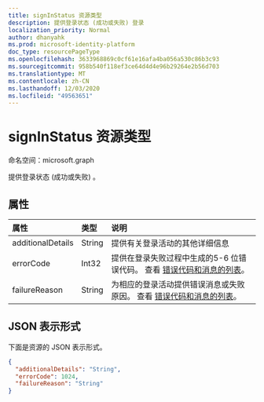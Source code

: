 ```yaml
---
title: signInStatus 资源类型
description: 提供登录状态 (成功或失败) 登录
localization_priority: Normal
author: dhanyahk
ms.prod: microsoft-identity-platform
doc_type: resourcePageType
ms.openlocfilehash: 3633968869c0cf61e16afa4ba056a530c86b3c93
ms.sourcegitcommit: 958b540f118ef3ce64d4d4e96b29264e2b56d703
ms.translationtype: MT
ms.contentlocale: zh-CN
ms.lasthandoff: 12/03/2020
ms.locfileid: "49563651"
---
```

# <a name="signinstatus-resource-type"></a>signInStatus 资源类型

命名空间：microsoft.graph

提供登录状态 (成功或失败) 。

## <a name="properties"></a>属性

| 属性     | 类型   |说明|
|:---------------|:--------|:----------|
|additionalDetails|String|提供有关登录活动的其他详细信息|
|errorCode|Int32|提供在登录失败过程中生成的5-6 位错误代码。 查看 [错误代码和消息的列表](/azure/active-directory/active-directory-reporting-activity-sign-ins-errors)。|
|failureReason|String|为相应的登录活动提供错误消息或失败原因。 查看 [错误代码和消息的列表](/azure/active-directory/active-directory-reporting-activity-sign-ins-errors)。|

## <a name="json-representation"></a>JSON 表示形式

下面是资源的 JSON 表示形式。

<!-- {
  "blockType": "resource",
  "optionalProperties": [

  ],
  "@odata.type": "microsoft.graph.signInStatus"
}-->

```json
{
  "additionalDetails": "String",
  "errorCode": 1024,
  "failureReason": "String"
}

```

<!-- uuid: 8fcb5dbc-d5aa-4681-8e31-b001d5168d79
2015-10-25 14:57:30 UTC -->
<!-- {
  "type": "#page.annotation",
  "description": "signInStatus resource",
  "keywords": "",
  "section": "documentation",
  "tocPath": ""
}-->

